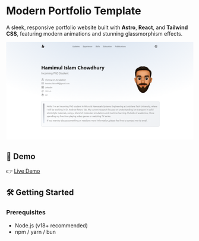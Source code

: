 # Modern Portfolio Template

A sleek, responsive portfolio website built with **Astro**, **React**, and **Tailwind CSS**, featuring modern animations and stunning glassmorphism effects.

[![Homepage](public/src.png)](https://Hamimulislam.github.io/demosite/)

## 🚀 Demo

👉 [Live Demo](https://hamimulislam.github.io/demosite)

## 🛠 Getting Started

### Prerequisites

- Node.js (v18+ recommended)
- npm / yarn / bun

```
